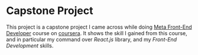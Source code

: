 # Capstone Project

This project is a capstone project I came across while doing [Meta Front-End Developer](https://www.coursera.org/professional-certificates/meta-front-end-developer?) course on [coursera](https://www.coursera.com). It shows the skill I gained from this course, and in particular my command over _React.js_ library, and my _Front-End Development_ skills.